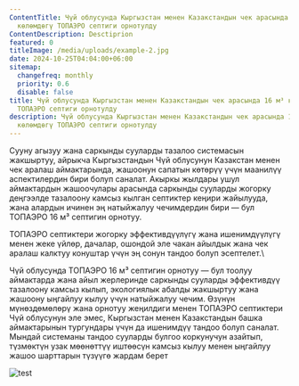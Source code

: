 ```yaml
---
ContentTitle: Чүй облусунда Кыргызстан менен Казакстандын чек арасында 16 м³
  көлөмдөгү ТОПАЭРО септиги орнотулду
ContentDescription: Desctiprion
featured: 0
titleImage: /media/uploads/example-2.jpg
date: 2024-10-25T04:04:00+06:00
sitemap:
  changefreq: monthly
  priority: 0.6
  disable: false
title: Чүй облусунда Кыргызстан менен Казакстандын чек арасында 16 м³ көлөмдөгү
  ТОПАЭРО септиги орнотулду
description: Чүй облусунда Кыргызстан менен Казакстандын чек арасында 16 м³
  көлөмдөгү ТОПАЭРО септиги орнотулду
---
```

Сууну агызуу жана саркынды сууларды тазалоо системасын жакшыртуу, айрыкча
Кыргызстандын Чүй облусунун Казакстан менен чек аралаш аймактарында, жашоонун
сапатын көтөрүү үчүн маанилүү аспектилердин бири болуп саналат. Акыркы жылдары
ушул аймактардын жашоочулары арасында саркынды сууларды жогорку деңгээлде
тазалоону камсыз кылган септиктер кеңири жайылууда, жана алардын ичинен эң
натыйжалуу чечимдердин бири — бул ТОПАЭРО 16 м³ септигин орнотуу.

ТОПАЭРО септиктери жогорку эффективдүүлүгү жана ишенимдүүлүгү менен жеке
үйлөр, дачалар, ошондой эле чакан айылдык жана чек аралаш калктуу конуштар үчүн
эң сонун тандоо болуп эсептелет.\

Чүй облусунда ТОПАЭРО 16 м³ септигин орнотуу — бул
тоолуу аймактарда жана айыл жерлеринде саркынды сууларды эффективдүү тазалоону
камсыз кылып, экологиялык абалды жакшыртуу жана жашоону ыңгайлуу кылуу үчүн
натыйжалуу чечим. Өзүнүн мүнөздөмөлөрү жана орнотуу жеңилдиги менен ТОПАЭРО
септиктери Чүй облусунун эле эмес, Кыргызстан менен Казакстандын башка
аймактарынын тургундары үчүн да ишенимдүү тандоо болуп саналат. Мындай
системаны тандоо сууларды булгоо коркунучун азайтып, түзмөктүн узак мөөнөттүү
иштөөсүн камсыз кылуу менен ыңгайлуу жашоо шарттарын түзүүгө жардам берет





![test](/media/uploads/untitled_7_.jpg "title")

